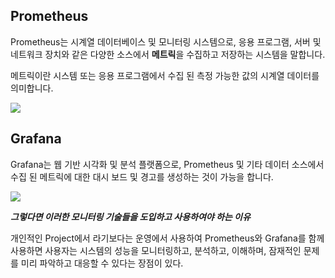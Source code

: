 ## Prometheus

Prometheus는 시계열 데이터베이스 및 모니터링 시스템으로, 응용 프로그램, 서버 및 네트워크 장치와 같은 다양한 소스에서 **메트릭**을 수집하고 저장하는 시스템을 말합니다.

메트릭이란 시스템 또는 응용 프로그램에서 수집 된 측정 가능한 값의 시계열 데이터를 의미합니다.

![](https://velog.velcdn.com/images/kkj8219/post/20ad8570-98a7-42fb-b340-3bb55a7562ca/image.png)

## Grafana

 Grafana는 웹 기반 시각화 및 분석 플랫폼으로, Prometheus 및 기타 데이터 소스에서 수집 된 메트릭에 대한 대시 보드 및 경고를 생성하는 것이 가능을 합니다.

![](https://velog.velcdn.com/images/kkj8219/post/decafca7-33d9-4e22-9d82-0485b7a74716/image.png)

 
 ***그렇다면 이러한 모니터링 기술들을 도입하고 사용하여야 하는 이유***

개인적인 Project에서 라기보다는 운영에서 사용하여 Prometheus와 Grafana를 함께 사용하면 사용자는 시스템의 성능을 모니터링하고, 분석하고, 이해하며, 잠재적인 문제를 미리 파악하고 대응할 수 있다는 장점이 있다.